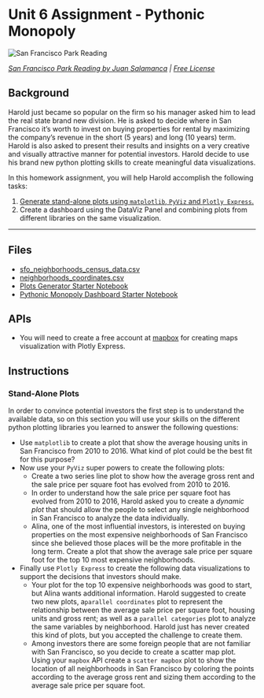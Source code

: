 # Unit 6 Assignment - Pythonic Monopoly
![San Francisco Park Reading](Images/san-francisco-park-reading.jpg)

*[San Francisco Park Reading by Juan Salamanca](https://www.pexels.com/photo/park-san-francisco-reading-61109/) | [Free License](https://www.pexels.com/photo-license/)*

## Background

Harold just became so popular on the firm so his manager asked him to lead the real state brand new division. He is asked to decide where in San Francisco it’s worth to invest on buying properties for rental by maximizing the company’s revenue in the short (5 years) and long (10 years) term. Harold is also asked to present their results and insights on a very creative and visually attractive manner for potential investors. Harold decide to use his brand new python plotting skills to create meaningful data visualizations.

In this homework assignment, you will help Harold accomplish the following tasks:

1. [Generate stand-alone plots using `matplotlib`, `PyViz` and `Plotly Express`.](#Stand-Alone-Plots)
2. Create a dashboard using the DataViz Panel and combining plots from different libraries on the same visualization.

---

## Files

* [sfo_neighborhoods_census_data.csv](../Data/sfo_neighborhoods_census_data.csv)
* [neighborhoods_coordinates.csv](../Data/neighborhoods_coordinates.csv)
* [Plots Generator Starter Notebook](Resources/plots_generator.ipynb)
* [Pythonic Monopoly Dashboard Starter Notebook](Resources/pythonic_monopoly_dashboard.ipynb)

## APIs

* You will need to create a free account at [mapbox](https://www.mapbox.com/) for creating maps visualization with Plotly Express.

## Instructions

### Stand-Alone Plots

In order to convince potential investors the first step is to understand the available data, so on this section you will use your skills on the different python plotting libraries you learned to answer the following questions:

* Use `matplotlib` to create a plot that show the average housing units in San Francisco from 2010 to 2016. What kind of plot could be the best fit for this purpose?
* Now use your `PyViz` super powers to create the following plots:
  * Create a two series line plot to show how the average gross rent and the sale price per square foot has evolved from 2010 to 2016.
  * In order to understand how the sale price per square foot has evolved from 2010 to 2016, Harold asked you to create a *dynamic plot* that should allow the people to select any single neighborhood in San Francisco to analyze the data individually.
  * Alina, one of the most influential investors, is interested on buying properties on the most expensive neighborhoods of San Francisco since she believed those places will be the more profitable in the long term. Create a plot that show the average sale price per square foot for the top 10 most expensive neighborhoods.
* Finally use `Plotly Express` to create the following data visualizations to support the decisions that investors should make.
  * Your plot for the top 10 expensive neighborhoods was good to start, but Alina wants additional information. Harold suggested to create two new plots, a`parallel coordinates` plot to represent the relationship between the average sale price per square foot, housing units and gross rent; as well as a `parallel categories` plot to analyze the same variables by neighborhood. Harold just has never created this kind of plots, but you accepted the challenge to create them.
  * Among investors there are some foreign people that are not familiar with San Francisco, so you decide to create a scatter map plot. Using your `mapbox` API create a `scatter mapbox` plot to show the location of all neighborhoods in San Francisco by coloring the points according to the average gross rent and sizing them according to the average sale price per square foot.
